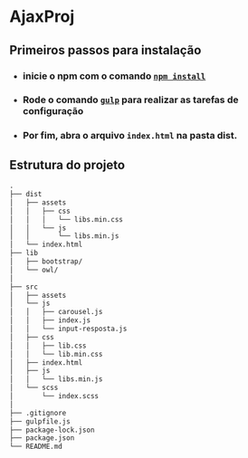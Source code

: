 # AjaxProj
## Primeiros passos para instalação

- ### inicie o npm com o comando <u>`npm install`</u>
- ### Rode o comando <u>`gulp`</u> para realizar as tarefas de configuração
- ### Por fim, abra o arquivo `index.html` na pasta dist.

## Estrutura do projeto

~~~html
.
├── dist
│   ├── assets
│   │   ├── css
│   │   │   └── libs.min.css
│   │   └── js
│   │       └── libs.min.js
│   └── index.html 
├── lib
│   ├── bootstrap/
│   └── owl/
│
├── src
│   ├── assets
│   └── js
│   │   ├── carousel.js
│   │   ├── index.js
│   │   └── input-resposta.js
│   ├── css
│   │   ├── lib.css
│   │   └── lib.min.css
│   ├── index.html
│   ├── js
│   │   └── libs.min.js
│   └── scss
│       └── index.scss
│
├── .gitignore
├── gulpfile.js
├── package-lock.json
├── package.json
└── README.md
~~~